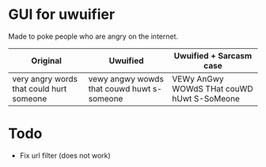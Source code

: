 # GUI for uwuifier

Made to poke people who are angry on the internet.

| Original                                 | Uwuified                                   | Uwuified + Sarcasm case                    |
| ---------------------------------------- | ------------------------------------------ | ------------------------------------------ |
| very angry words that could hurt someone | vewy angwy wowds that couwd huwt s-someone | VEWy AnGwy WOWdS THat couWD hUwt S-SoMeone |

# Todo

- Fix url filter (does not work)
